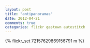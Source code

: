 ```yaml
---
layout: post
title: "antipanoramas"
date: 2012-04-21 
comments: true
categories: flickr gastown autostitch
---
```

{% flickr_set 72157629869156791 m %}
